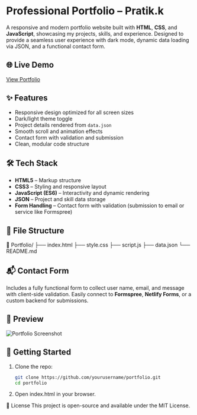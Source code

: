 # Professional Portfolio – Pratik.k

A responsive and modern portfolio website built with **HTML**, **CSS**, and **JavaScript**, showcasing my projects, skills, and experience. Designed to provide a seamless user experience with dark mode, dynamic data loading via JSON, and a functional contact form.

## 🌐 Live Demo

[View Portfolio](#) <!-- Add your live GitHub Pages or hosted link here -->

## ✨ Features

- Responsive design optimized for all screen sizes
- Dark/light theme toggle
- Project details rendered from `data.json`
- Smooth scroll and animation effects
- Contact form with validation and submission
- Clean, modular code structure

## 🛠 Tech Stack

- **HTML5** – Markup structure
- **CSS3** – Styling and responsive layout
- **JavaScript (ES6)** – Interactivity and dynamic rendering
- **JSON** – Project and skill data storage
- **Form Handling** – Contact form with validation (submission to email or service like Formspree)

## 📁 File Structure
📂 Portfolio/
├── index.html
├── style.css
├── script.js
├── data.json
└── README.md


## 📬 Contact Form

Includes a fully functional form to collect user name, email, and message with client-side validation. Easily connect to **Formspree**, **Netlify Forms**, or a custom backend for submissions.

## 📸 Preview

![Portfolio Screenshot](assets/preview.png) <!-- Add a real screenshot if available -->

## 🚀 Getting Started

1. Clone the repo:
   ```bash
   git clone https://github.com/yourusername/portfolio.git
   cd portfolio
2. Open index.html in your browser.

📄 License
This project is open-source and available under the MIT License.
